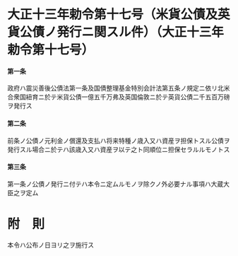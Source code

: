 # 大正十三年勅令第十七号（米貨公債及英貨公債ノ発行ニ関スル件）（大正十三年勅令第十七号）
#### 第一条
政府ハ震災善後公債法第一条及国債整理基金特別会計法第五条ノ規定ニ依リ北米合衆国紐育ニ於テ米貨公債一億五千万弗及英国倫敦ニ於テ英貨公債二千五百万磅ヲ発行ス
#### 第二条
前条ノ公債ノ元利金ノ償還及支払ハ将来特種ノ歳入又ハ資産ヲ担保トスル公債ヲ発行スル場合ニ於テハ該歳入又ハ資産ヲ以テ之ト同順位ニ担保セラルルモノトス
#### 第三条
第一条ノ公債ノ発行ニ付テハ本令ニ定ムルモノヲ除クノ外必要ナル事項ハ大蔵大臣之ヲ定ム
# 附　則
本令ハ公布ノ日ヨリ之ヲ施行ス
